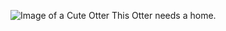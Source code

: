 ![Image of a Cute Otter](https://upload.wikimedia.org/wikipedia/commons/d/d3/Fischotter%2C_Lutra_Lutra.JPG) This Otter needs a home.
